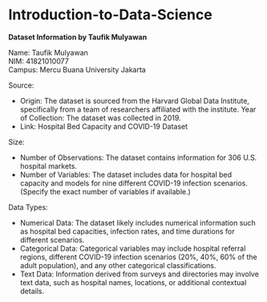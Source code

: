 # Introduction-to-Data-Science

**Dataset Information by Taufik Mulyawan**<br>

Name: Taufik Mulyawan<br>
NIM: 41821010077<br>
Campus: Mercu Buana University Jakarta<br>

Source:

- Origin: The dataset is sourced from the Harvard Global Data Institute, specifically from a team of researchers affiliated with the institute.
Year of Collection: The dataset was collected in 2019.
- Link: Hospital Bed Capacity and COVID-19 Dataset

Size:
- Number of Observations: The dataset contains information for 306 U.S. hospital markets.
- Number of Variables: The dataset includes data for hospital bed capacity and models for nine different COVID-19 infection scenarios. (Specify the exact number of variables if available.)

Data Types:
- Numerical Data: The dataset likely includes numerical information such as hospital bed capacities, infection rates, and time durations for different scenarios.
- Categorical Data: Categorical variables may include hospital referral regions, different COVID-19 infection scenarios (20%, 40%, 60% of the adult population), and any other categorical classifications.
- Text Data: Information derived from surveys and directories may involve text data, such as hospital names, locations, or additional contextual details.

